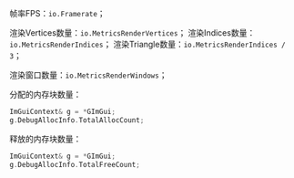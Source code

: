 帧率FPS：`io.Framerate`；

渲染Vertices数量：`io.MetricsRenderVertices`；
渲染Indices数量：`io.MetricsRenderIndices`；
渲染Triangle数量：`io.MetricsRenderIndices / 3`；

渲染窗口数量：`io.MetricsRenderWindows`；

分配的内存块数量：
```cpp
ImGuiContext& g = *GImGui;
g.DebugAllocInfo.TotalAllocCount;
```

释放的内存块数量：
```cpp
ImGuiContext& g = *GImGui;
g.DebugAllocInfo.TotalFreeCount;
```